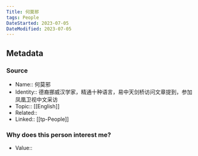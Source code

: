 ```yaml
---
Title: 何莫邪
tags: People 
DateStarted: 2023-07-05
DateModified: 2023-07-05
---
```

## Metadata
### Source
- Name:: 何莫邪
- Identity:: 德裔挪威汉学家，精通十种语言，易中天剑桥访问文章提到，参加凤凰卫视中文采访
- Topic::  [[English]]
- Related::
- Linked:: [[tp-People]] 
### Why does this person interest me?
- Value:: 